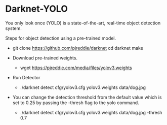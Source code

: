 # Darknet-YOLO

You only look once (YOLO) is a state-of-the-art, real-time object detection system.

Steps for object detection using a pre-trained model.

  - git clone https://github.com/pjreddie/darknet
    cd darknet
    make
   
  - Download pre-trained weights.
    - wget https://pjreddie.com/media/files/yolov3.weights
    
   - Run Detector
     - ./darknet detect cfg/yolov3.cfg yolov3.weights data/dog.jpg
 
 - You can change the detection threshold from the default value which is set to 0.25
    by passing the -thresh <val> flag to the yolo command.
     - ./darknet detect cfg/yolov3.cfg yolov3.weights data/dog.jpg -thresh 0.7
  
